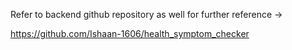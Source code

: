 Refer to backend github repository as well for further reference ->

https://github.com/Ishaan-1606/health_symptom_checker

